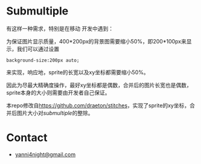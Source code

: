 Submultiple
======
有这样一种需求，特别是在移动
开发中遇到：

为保证图片显示质量，400\*200px的背景图需要缩小50%，即200\*100px来显示，我们可以通过设置

    background-size:200px auto;

来实现，响应地，sprite的长宽以及xy坐标都需要缩小50%。

因此为尽最大精确度操作，最好xy坐标都是偶数，合并后的图片长宽也是偶数，sprite本身的大小则需要由开发者自己保证。

本repo修改自<https://github.com/draeton/stitches>，实现了sprite的xy坐标，合并后图片大小对*submultiple*的整除。

Contact
======
- <yanni4night@gmail.com>